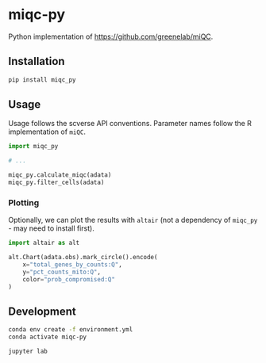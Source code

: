 # miqc-py

Python implementation of https://github.com/greenelab/miQC.

## Installation

```sh
pip install miqc_py
```

## Usage

Usage follows the scverse API conventions.
Parameter names follow the R implementation of `miQC`.

```python
import miqc_py

# ...

miqc_py.calculate_miqc(adata)
miqc_py.filter_cells(adata)
```

### Plotting

Optionally, we can plot the results with `altair` (not a dependency of `miqc_py` - may need to install first).

```python
import altair as alt

alt.Chart(adata.obs).mark_circle().encode(
    x="total_genes_by_counts:Q",
    y="pct_counts_mito:Q",
    color="prob_compromised:Q"
)
```


## Development

```sh
conda env create -f environment.yml
conda activate miqc-py
```

```sh
jupyter lab
```